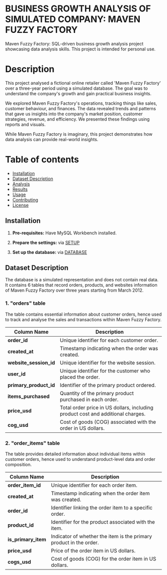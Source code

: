 # BUSINESS GROWTH ANALYSIS OF SIMULATED COMPANY: MAVEN FUZZY FACTORY
Maven Fuzzy Factory: SQL-driven business growth analysis project showcasing data analysis skills. This project is intended for personal use.

# Description
This project analysed a fictional online retailer called 'Maven Fuzzy Factory' over a three-year period using a simulated database. The goal was to understand the company's growth and gain practical business insights.

We explored Maven Fuzzy Factory's operations, tracking things like sales, customer behaviour, and finances. The data revealed trends and patterns that gave us insights into the company's market position, customer strategies, revenue, and efficiency. We presented these findings using reports and visuals.

While Maven Fuzzy Factory is imaginary, this project demonstrates how data analysis can provide real-world insights.

# Table of contents

- [Installation](#installation)
- [Dataset Description](#dataset-description)
- [Analysis](#analysis)
- [Results](#results)
- [Usage](#usage)
- [Contributing](#contributing)
- [License](#license)

## Installation
1. **Pre-requisites:** Have MySQL Workbench installed.

2. **Prepare the settings:** via [SETUP](https://github.com/vankhanh126/Maven-Fuzzy-Factory/blob/main/SETUP.sql)

3. **Set up the database:** via [DATABASE](https://github.com/vankhanh126/Maven-Fuzzy-Factory/releases/tag/database)


## Dataset Description

The database is a simulated representation and does not contain real data. It contains 6 tables that record orders, products, and websites information of Maven Fuzzy Factory over three years starting from March 2012.



### 1. "orders" table
The table contains essential information about customer orders, hence used to track and analyse the sales and transactions within Maven Fuzzy Factory.

| Column Name          | Description                                           |
|----------------------|-------------------------------------------------------|
| **order_id**         | Unique identifier for each customer order.            |
| **created_at**       | Timestamp indicating when the order was created.     |
| **website_session_id** | Unique identifier for the website session.          |
| **user_id**          | Unique identifier for the customer who placed the order. |
| **primary_product_id** | Identifier of the primary product ordered.         |
| **items_purchased**  | Quantity of the primary product purchased in each order. |
| **price_usd**        | Total order price in US dollars, including product cost and additional charges. |
| **cog_usd**          | Cost of goods (COG) associated with the order in US dollars. |




### 2. "order_items" table
The table provides detailed information about individual items within customer orders, hence used to understand product-level data and order composition.


| Column Name          | Description                                           |
|----------------------|-------------------------------------------------------|
| **order_item_id**    | Unique identifier for each order item.                |
| **created_at**       | Timestamp indicating when the order item was created. |
| **order_id**         | Identifier linking the order item to a specific order. |
| **product_id**       | Identifier for the product associated with the item.  |
| **is_primary_item**  | Indicator of whether the item is the primary product in the order. |
| **price_usd**        | Price of the order item in US dollars.               |
| **cogs_usd**         | Cost of goods (COG) for the order item in US dollars. |


